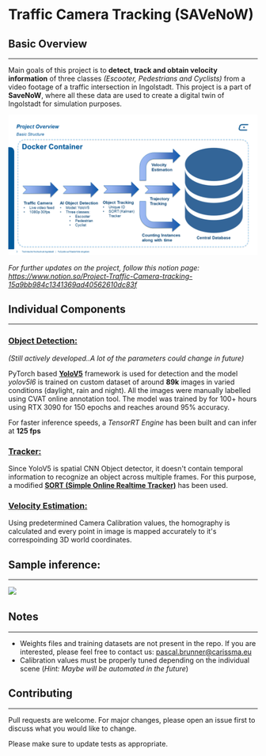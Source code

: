 # Traffic Camera Tracking (SAVeNoW)

## Basic Overview
----
Main goals of this project is to **detect, track and obtain velocity information** of three classes _(Escooter, Pedestrians and Cyclists)_ from a video footage of a traffic intersection in Ingolstadt.
This project is a part of **SaveNoW**, where all these data are used to create a digital twin of Ingolstadt for simulation purposes.

<img src="/readme_photos/Overview.png" width="800"> 

*For further updates on the project, follow this notion page: https://www.notion.so/Project-Traffic-Camera-tracking-15a9bb984c1341369ad40562610dc83f*


## Individual Components
----

### <u>Object Detection:</u>
_(Still actively developed..A lot of the parameters could change in future)_

PyTorch based [**YoloV5**](https://github.com/ultralytics/yolov5) framework is used for detection and the model *yolov5l6* is trained on custom dataset of around **89k** images in varied conditions (daylight, rain and night). All the images were manually labelled using CVAT online annotation tool. The model was trained by for 100+ hours using RTX 3090 for 150 epochs and reaches around 95% accuracy.

For faster inference speeds, a _TensorRT Engine_ has been built and can infer at **125 fps**


### <u>Tracker:</u>
Since YoloV5 is spatial CNN Object detector, it doesn't contain temporal information to recognize an object across multiple frames. For this purpose, a modified [**SORT (Simple Online Realtime Tracker)**](https://github.com/abewley/sort) has been used.

### <u>Velocity Estimation:</u>
Using predetermined Camera Calibration values, the homography is calculated and every point in image is mapped accurately to it's correspoinding 3D world coordinates. 


## Sample inference:
----

<img src="/readme_photos/sample_inference.gif" width="800"> 

## Notes
----
* Weights files and training datasets are not present in the repo. If you are interested, please feel free to contact us: pascal.brunner@carissma.eu
* Calibration values must be properly tuned depending on the individual scene (_Hint: Maybe will be automated in the future_)

## Contributing
----
Pull requests are welcome. For major changes, please open an issue first to discuss what you would like to change.

Please make sure to update tests as appropriate.